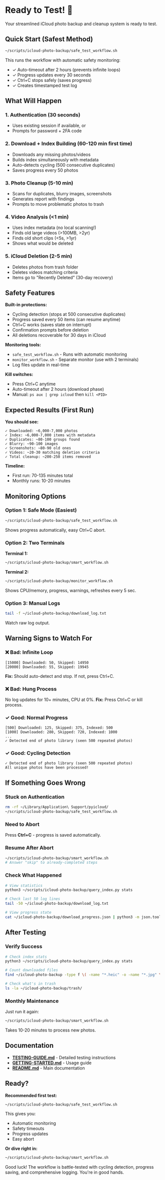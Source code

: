 # Ready to Test! 🚀

Your streamlined iCloud photo backup and cleanup system is ready to test.

## Quick Start (Safest Method)

```bash
~/scripts/icloud-photo-backup/safe_test_workflow.sh
```

This runs the workflow with automatic safety monitoring:
- ✓ Auto-timeout after 2 hours (prevents infinite loops)
- ✓ Progress updates every 30 seconds
- ✓ Ctrl+C stops safely (saves progress)
- ✓ Creates timestamped test log

## What Will Happen

### 1. Authentication (30 seconds)
- Uses existing session if available, or
- Prompts for password + 2FA code

### 2. Download + Index Building (60-120 min first time)
- Downloads any missing photos/videos
- Builds index simultaneously with metadata
- Auto-detects cycling (500 consecutive duplicates)
- Saves progress every 50 photos

### 3. Photo Cleanup (5-10 min)
- Scans for duplicates, blurry images, screenshots
- Generates report with findings
- Prompts to move problematic photos to trash

### 4. Video Analysis (<1 min)
- Uses index metadata (no local scanning!)
- Finds old large videos (>100MB, >2yr)
- Finds old short clips (<5s, >1yr)
- Shows what would be deleted

### 5. iCloud Deletion (2-5 min)
- Deletes photos from trash folder
- Deletes videos matching criteria
- Items go to "Recently Deleted" (30-day recovery)

## Safety Features

**Built-in protections:**
- Cycling detection (stops at 500 consecutive duplicates)
- Progress saved every 50 items (can resume anytime)
- Ctrl+C works (saves state on interrupt)
- Confirmation prompts before deletion
- All deletions recoverable for 30 days in iCloud

**Monitoring tools:**
- `safe_test_workflow.sh` - Runs with automatic monitoring
- `monitor_workflow.sh` - Separate monitor (use with 2 terminals)
- Log files update in real-time

**Kill switches:**
- Press Ctrl+C anytime
- Auto-timeout after 2 hours (download phase)
- Manual: `ps aux | grep icloud` then `kill <PID>`

## Expected Results (First Run)

**You should see:**
```
✓ Downloaded: ~6,000-7,000 photos
✓ Index: ~6,000-7,000 items with metadata
✓ Duplicates: ~80-100 groups found
✓ Blurry: ~90-100 images
✓ Screenshots: ~80-90 old ones
✓ Videos: ~20-30 matching deletion criteria
✓ Total cleanup: ~200-250 items removed
```

**Timeline:**
- First run: 70-135 minutes total
- Monthly runs: 10-20 minutes

## Monitoring Options

### Option 1: Safe Mode (Easiest)
```bash
~/scripts/icloud-photo-backup/safe_test_workflow.sh
```
Shows progress automatically, easy Ctrl+C abort.

### Option 2: Two Terminals
**Terminal 1:**
```bash
~/scripts/icloud-photo-backup/smart_workflow.sh
```

**Terminal 2:**
```bash
~/scripts/icloud-photo-backup/monitor_workflow.sh
```
Shows CPU/memory, progress, warnings, refreshes every 5 sec.

### Option 3: Manual Logs
```bash
tail -f ~/icloud-photo-backup/download_log.txt
```
Watch raw log output.

## Warning Signs to Watch For

### ❌ Bad: Infinite Loop
```
[15000] Downloaded: 50, Skipped: 14950
[20000] Downloaded: 55, Skipped: 19945
```
**Fix:** Should auto-detect and stop. If not, press Ctrl+C.

### ❌ Bad: Hung Process
No log updates for 10+ minutes, CPU at 0%.
**Fix:** Press Ctrl+C or kill process.

### ✓ Good: Normal Progress
```
[500] Downloaded: 125, Skipped: 375, Indexed: 500
[1000] Downloaded: 280, Skipped: 720, Indexed: 1000
...
✓ Detected end of photo library (seen 500 repeated photos)
```

### ✓ Good: Cycling Detection
```
✓ Detected end of photo library (seen 500 repeated photos)
All unique photos have been processed!
```

## If Something Goes Wrong

### Stuck on Authentication
```bash
rm -rf ~/Library/Application\ Support/pyicloud/
~/scripts/icloud-photo-backup/safe_test_workflow.sh
```

### Need to Abort
Press **Ctrl+C** - progress is saved automatically.

### Resume After Abort
```bash
~/scripts/icloud-photo-backup/smart_workflow.sh
# Answer "skip" to already-completed steps
```

### Check What Happened
```bash
# View statistics
python3 ~/scripts/icloud-photo-backup/query_index.py stats

# Check last 50 log lines
tail -50 ~/icloud-photo-backup/download_log.txt

# View progress state
cat ~/icloud-photo-backup/download_progress.json | python3 -m json.tool
```

## After Testing

### Verify Success
```bash
# Check index stats
python3 ~/scripts/icloud-photo-backup/query_index.py stats

# Count downloaded files
find ~/icloud-photo-backup -type f \( -name "*.heic" -o -name "*.jpg" \) ! -path "*/trash/*" | wc -l

# Check what's in trash
ls -la ~/icloud-photo-backup/trash/
```

### Monthly Maintenance
Just run it again:
```bash
~/scripts/icloud-photo-backup/smart_workflow.sh
```
Takes 10-20 minutes to process new photos.

## Documentation

- **[TESTING-GUIDE.md](TESTING-GUIDE.md)** - Detailed testing instructions
- **[GETTING-STARTED.md](GETTING-STARTED.md)** - Usage guide
- **[README.md](README.md)** - Main documentation

## Ready?

**Recommended first test:**
```bash
~/scripts/icloud-photo-backup/safe_test_workflow.sh
```

This gives you:
- Automatic monitoring
- Safety timeouts
- Progress updates
- Easy abort

**Or dive right in:**
```bash
~/scripts/icloud-photo-backup/smart_workflow.sh
```

Good luck! The workflow is battle-tested with cycling detection, progress saving, and comprehensive logging. You're in good hands.
